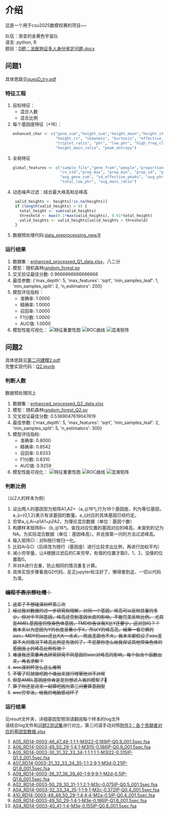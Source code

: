 # 介绍
这是一个用于csu2025数模校赛的项目~~

队伍：渐变的金黄色宇宙队  
语言: python, R  
题目：[D题：法医物证多人身份鉴定问题.docx](论文材料/D题：法医物证多人身份鉴定问题.docx)
## 问题1
具体思路见[quesD_try.pdf](论文材料/quesD_try.pdf)
### 特征工程
1. 目标特征：
   - 混合人数
   - 混合比例
2. 每个基因座特征（*16）：
   ```R
   enhanced_char <- c("gene_sum","height_sum","height_mean","height_std","height_max",
                      "height_cv", "skewness", "kurtosis", "effective_peaks",
                      "triplet_ratio", "phr", "low_phr", "high_freq_cluster",
                      "height_main_ratio", "peak_entropy")
   ```
3. 全局特征
   ```R
   global_features <- c("sample_file","gene_from","people","proportion", "gene_total","height_total",
                        "cv_std","prop_max", "prop_min", "prop_sd", "prop_entropy",
                        "avg_gene_sum", "sd_effective_peaks", "avg_phr", "var_phr",
                        "total_low_phr", "avg_main_ratio")
   ```
4. 动态噪声过滤：结合最大峰高和总峰高
   ```R
    valid_heights <- heights[!is.na(heights)]
    if (length(valid_heights) > 0) {
      total_height <- sum(valid_heights)
      threshold <- max(0.1*max(valid_heights), 0.01*total_height)
      valid_heights <- valid_heights[valid_heights > threshold]
    }
    ```
5. 数据预处理代码:[data_preprocessing_new.R](data_preprocessing_new.R)
### 运行结果
1. 数据集：[enhanced_processed_Q1_data.xlsx](data/enhanced_processed_Q1_data.xlsx)，八二分
2. 模型：随机森林[random_forest.py](random_forest.py)
3. 交叉验证最佳分数: 0.9666666666666666
4. 最佳参数: {'max_depth': 5, 'max_features': 'sqrt', 'min_samples_leaf': 1, 'min_samples_split': 2, 'n_estimators': 200}
5. 模型评估指标：
   - 准确率: 1.0000
   - 精确率: 1.0000
   - 召回率: 1.0000
   - F1分数: 1.0000
   - AUC值: 1.0000
6. 模型性能可视化：
   ![特征重要性图](images/Q1/feature_importance.png)
   ![ROC曲线](images/Q1/roc_curve.png)
   ![混淆矩阵](images/Q1/confusion_matrix.png)

## 问题2
具体思路见[第二问建模2.pdf](论文材料/第二问建模2.pdf)  
完整实现代码：[Q2.ipynb](Q2.ipynb)
### 判断人数
数据预处理同上
1. 数据集：[enhanced_processed_Q2_data.xlsx](data/enhanced_processed_Q2_data.xlsx)
2. 模型：随机森林[random_forest_Q2.py](random_forest_Q2.py)
3. 交叉验证最佳分数: 0.5369047619047619
4. 最佳参数: {'max_depth': 5, 'max_features': 'sqrt', 'min_samples_leaf': 2, 'min_samples_split': 5, 'n_estimators': 300}
5. 模型评估指标:
   - 准确率: 0.8000
   - 精确率: 0.8542
   - 召回率: 0.8333
   - F1分数: 0.8310
   - AUC值: 0.9259
6. 模型性能可视化：
   ![特征重要性图](images/Q2/feature_importance.png)
   ![ROC曲线](images/Q2/roc_curve.png)
   ![混淆矩阵](images/Q2/confusion_matrix.png)
### 判断比例
（以2人的样本为例）
1. 设出两人的基因型为矩阵A1,A2=（a_ij)16*j,行为16个基因座，列为等位基因，a_ij={0,1,2}表示有该基因的数量。a_ij对应的具体基因已经约定。
2. 穷举a_ij,Ai=p1*A1+p2*A2，为理论混合数据（单位：基因个数）
3. 构建样本矩阵Bi=（b_ij)16*j，查找对应位置的基因对应的峰高，未查到的记为NA。为实际混合数据（单位：基因峰高）。并且按第一问的方法过滤峰高。
4. 输入矩阵Ci：对Bi按行做归一化。
5. 比较Ai与Ci（后续改为按行（基因座）进行比较求出比例，再进行加权平均）
6. 减小穷举量，让A根据过滤后的C来穷举，有值的位置才取0，1，2，没值的位置取0。
7. 并对A进行去重，防止相同的情况重复计算。
8. 具体实现步骤看我Q2代码，反正jupyter标注好了，懒得誊到这，一切以代码为准。
### ~~编程手表示想吐槽：~~
1. ~~这辈子不想碰深圳杯第二次~~
2. ~~经过我对数据的进一步研究和理解，对同一个基因，峰高可以反映其量的多少。但对于不同基因，峰高还受到基因长度的影响，不能完美反映比例。
尤其是AMEL基因座的性染色体基因，TMD你告诉我X比Y还要少，这对劲吗？？我本来以为是因为Y的长度显著小于X，所以Y的峰高高，结果一看它俩的size，MDY的size还比X大一点点，
而且差距也不大。我本来都假设了size差距不大的情况下峰高比例是有效的了，不是那你怎么给我保证其他常染色体的基因座上的峰高比例有效？~~
3. ~~难道我还需要再去研究研究不同基因的size对峰高的影响，每个拟合个函数出来，再去求解？~~
4. ~~woc深圳杯怎么这么难啊~~
5. ~~不管了将就做吧跑个值出来就行哩管他对不对呢~~
6. ~~但是AMEL基因座你肯定是别想进入我的模型了👊~~
7. ~~算了你还是进来一起算吧因为第三问要算基因型~~
8. ~~woc穷举法，给我的电脑感动坏了~~
### 运行结果
见result文件夹，详细基因型预测请翻阅每个样本的log文件  
请结合log文件和[问题2测试集](result/Q2_data_test.xlsx)进行对比，第三问请手动对照[附件3：各个贡献者对应的基因型数据.xlsx](D题附件：法医物证多人身份鉴定问题数据集/附件3：各个贡献者对应的基因型数据.xlsx)
1. [A05_RD14-0003-46_47_48-1;1;1-M3I22-0.189IP-Q0.9_001.5sec.fsa](result/A05_RD14-0003-46_47_48-1;1;1-M3I22-0.189IP-Q0.9_001.5sec.fsa.log)
2. [A06_RD14-0003-49_50_29-1;4;1-M3I15-0.186IP-Q0.9_001.5sec.fsa](result/A06_RD14-0003-49_50_29-1;4;1-M3I15-0.186IP-Q0.9_001.5sec.fsa.log)
3. [A05_RD14-0003-30_31_32_33_34-1;1;1;1;1-M3I22-0.315IP-Q1.3_001.5sec.fsa](result/A05_RD14-0003-30_31_32_33_34-1;1;1;1;1-M3I22-0.315IP-Q1.3_001.5sec.fsa.log)
4. [A07_RD14-0003-31_32_33_34_35-1;1;2;9;1-M3d-0.21IP-Q1.8_001.5sec.fsa](result/A07_RD14-0003-31_32_33_34_35-1;1;2;9;1-M3d-0.21IP-Q1.8_001.5sec.fsa.log)
5. [A09_RD14-0003-36_37_38_39_40-1;9;9;9;1-M2d-0.5IP-Q1.6_001.5sec.fsa](result/A09_RD14-0003-36_37_38_39_40-1;9;9;9;1-M2d-0.5IP-Q1.6_001.5sec.fsa.log)
6. [A02_RD14-0003-50_29_30_31-1;1;2;1-M3c-0.075IP-Q0.5_001.5sec.fsa](result/A02_RD14-0003-50_29_30_31-1;1;2;1-M3c-0.075IP-Q0.5_001.5sec.fsa.log)
7. [A04_RD14-0003-32_33_34_35-1;1;9;1-M2c-0.372IP-Q0.4_001.5sec.fsa](result/A04_RD14-0003-32_33_34_35-1;1;9;1-M2c-0.372IP-Q0.4_001.5sec.fsa.log)
8. [A10_RD14-0003-48_49_50_29-1;4;4;4-M2a-0.5IP-Q0.4_001.5sec.fsa](result/A10_RD14-0003-48_49_50_29-1;4;4;4-M2a-0.5IP-Q0.4_001.5sec.fsa.log)
9. [A09_RD14-0003-49_50_29-1;4;1-M3e-0.186IP-Q1.6_001.5sec.fsa](result/A09_RD14-0003-49_50_29-1;4;1-M3e-0.186IP-Q1.6_001.5sec.fsa.log)
10. [A04_RD14-0003-40_41-1;4-M3e-0.155IP-Q0.8_001.5sec.fsa](result/A04_RD14-0003-40_41-1;4-M3e-0.155IP-Q0.8_001.5sec.fsa.log)